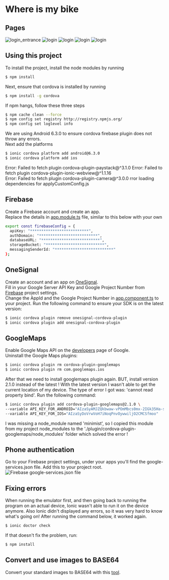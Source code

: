 Where is my bike
=====================

## Pages

![login_entrance](./resources/readme/login_entrance.png?raw=true "login_entrance")
![login](./resources/readme/login.png?raw=true "login_entrance")
![login](./resources/readme/login.png?raw=true "login_entrance")
![login](./resources/readme/login.png?raw=true "login_entrance")
![login](./resources/readme/login.png?raw=true "login_entrance")

## Using this project

To install the project, install the node modules by running

```bash
$ npm install
```

Next, ensure that cordova is installed by running

```bash
$ npm install -g cordova
```

If npm hangs, follow these three steps

```bash
$ npm cache clean --force
$ npm config set registry http://registry.npmjs.org/
$ npm config set loglevel info
```

We are using Android 6.3.0 to ensure cordova firebase plugin does not throw any errors.  
Next add the platforms
```bash
$ ionic cordova platform add android@6.3.0
$ ionic cordova platform add ios
```

Error: Failed to fetch plugin cordova-plugin-paystack@^3.1.0
Error: Failed to fetch plugin cordova-plugin-ionic-webview@^1.1.16  
Error: Failed to fetch plugin cordova-plugin-camera@^3.0.0
rror loading dependencies for applyCustomConfig.js 

## Firebase

Create a Firebase account and create an app.  
Replace the details in [app.module.ts](./src/app/app.module.ts) file, similar to this below with your own
```bash
export const firebaseConfig = {
  apiKey: "**************************", 
  authDomain: "**************************",
  databaseURL: "**************************",
  storageBucket: "**************************",
  messagingSenderId: "**************************"
};
```

## OneSignal

Create an account and an app on [OneSignal](https://onesignal.com).  
Fill in your Google Server API Key and Google Project Number from [Firebase](https://console.firebase.google.com)
project settings.  
Change the AppId and the Google Project Number in [app.component.ts](./src/app/app.component.ts) to your project.
Run the following command to ensure your SDK is on the latest version:
```bash
$ ionic cordova plugin remove onesignal-cordova-plugin
$ ionic cordova plugin add onesignal-cordova-plugin
```

## GoogleMaps

Enable Google Maps API on the [developers](https://console.developers.google.com) page of Google.  
Uninstall the Google Maps plugins:
```bash
$ ionic cordova plugin rm cordova-plugin-googlemaps
$ ionic cordova plugin rm com.googlemaps.ios
```
After that we need to install googlemaps plugin again. BUT, install version 2.1.0 instead of the latest !
With the latest version I wasn't able to get the current location of my device. The type of error I got was:
'cannot read property bind'. Run the following command:
```bash
$ ionic cordova plugin add cordova-plugin-googlemaps@2.1.0 \
--variable API_KEY_FOR_ANDROID="AIzaSyAMJZQkbwaw-vPOmMbcs0mx-2IGk35Ha-s" \
--variable API_KEY_FOR_IOS="AIzaSyDoVrwVoH7iNoqPnvOywwiljO2CMCSfmoo"
```
I was missing a node_module named 'minimist', so I copied this module from my project
node_modules to the './plugin/cordova-plugin-googlemaps/node_modules' folder which solved the error !

## Phone authentication

Go to your Firebase project settings, under your apps you'll find the google-services.json file. Add
this to your project root. ![Firebase google-services.json file](./resources/readme/google-services.png?raw=true "Google-services.json")

## Fixing errors

When running the emulator first, and then going back to running the program on an actual device,
Ionic wasn't able to run it on the device anymore. Also Ionic didn't displayed any errors, so it was
very hard to know what's going on! After running the command below, it worked again.
```bash
$ ionic doctor check
```
If that doesn't fix the problem, run:
```bash
$ npm install
```

## Convert and use images to BASE64

Convert your standard images to BASE64 with this [tool](https://www.base64-image.de/).
